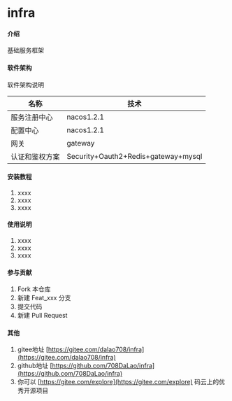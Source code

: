 # infra

#### 介绍
基础服务框架

#### 软件架构
软件架构说明

名称 | 技术 
| ---- | ----|
服务注册中心 | nacos1.2.1
配置中心 | nacos1.2.1
网关 | gateway 
认证和鉴权方案 | Security+Oauth2+Redis+gateway+mysql



#### 安装教程

1.  xxxx
2.  xxxx
3.  xxxx

#### 使用说明

1.  xxxx
2.  xxxx
3.  xxxx

#### 参与贡献

1.  Fork 本仓库
2.  新建 Feat_xxx 分支
3.  提交代码
4.  新建 Pull Request


#### 其他

1.  gitee地址  [https://gitee.com/dalao708/infra](https://gitee.com/dalao708/infra)
2.  github地址  [https://github.com/708DaLao/infra](https://github.com/708DaLao/infra)
3.  你可以 [https://gitee.com/explore](https://gitee.com/explore) 码云上的优秀开源项目
